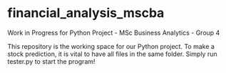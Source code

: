 # financial_analysis_mscba
Work in Progress for Python Project - MSc Business Analytics - Group 4

This repository is the working space for our Python project. To make a stock prediction, it is vital to have all files in the same folder. Simply run tester.py to start the program!
